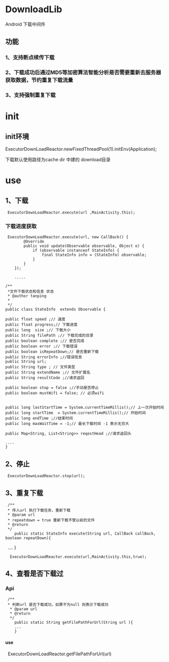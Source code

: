# DownloadLib
Android 下载中间件
## 功能
### 1、支持断点续传下载
### 2、下载成功后通过MD5等加密算法智能分析是否需要重新去服务器获取数据，节约重复下载流量
### 3、支持强制重复下载
# init
## init环境
 ExecutorDownLoadReactor.newFixedThreadPool(1).initEnv(Application);
 
 下载默认使用路径为cache dir 中建的 download目录
 
 # use
 ## 1、下载
     ExecutorDownLoadReactor.execute(url ,MainActivity.this);
 ### 下载进度获取
  	 ExecutorDownLoadReactor.execute(url, new CallBack() {
            @Override
            public void update(Observable observable, Object o) {
                if (observable instanceof StateInfo) {
                    final StateInfo info = (StateInfo) observable;
                }
            }
        });
	
		.....	
	
	/**
	 *文件下载状态和信息 状态
	 * @author tanping
	 *
	 */
	public class StateInfo  extends Observable {

	public float speed ;// 速度
	public float progress;// 下载进度
	public long  size ;// 下载大小
	public String filePath ;// 下载完成的目录
	public boolean complete ;// 是否完成
	public boolean error ;// 下载错误
	public boolean isRepeatDown;// 是否重新下载
	public String errorInfo ;//错误信息
	public String url;
	public String type ; // 文件类型
	public String extendName ;// 文件扩展名
	public String resultCode ;//请求返回
	
	public boolean stop = false ;//手动是否停止
	public boolean mustWifi = false; // 必须wifi


	public long lastStartTime = System.currentTimeMillis();// 上一次开始时间
	public long startTime  = System.currentTimeMillis();// 开始时间
	public long endTime ;//结束时间
	public long maxWaitTime = -1;// 最长下载时间 -1 表示无穷大
	
	public Map<String, List<String>> reqestHead ;//请求返回头
 	
	....
	}
     
 ## 2、停止
     ExecutorDownLoadReactor.stop(url);  
 ## 3、重复下载
  	 /**
     * 传人url 执行下载任务，重新下载
     * @param url
     * repeatdown = true 重新下载不管以前的文件
     * @return
     */
		public static StateInfo execute(String url, CallBack callBack, boolean repeatDown){
    		....
   		}
 
      ExecutorDownLoadReactor.execute(url,MainActivity.this,true);
 
## 4、查看是否下载过
### Api
 	 /**
 	 * 判断url 是否下载成功，如果不为null 则表示下载成功	
	  * @param url
	  * @return
	  */
		public static String getFilePathForUrl(String url ){
		...				 
		}
  
#### use
  	ExecutorDownLoadReactor.getFilePathForUrl(url)
  
